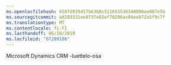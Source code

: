 ```yaml
---
ms.openlocfilehash: 658fd939457b6368c511651536348098ae087e5b
ms.sourcegitcommit: ad203331ee9737e82ef70206ac04eeb72a5f9c7f
ms.translationtype: MT
ms.contentlocale: fi-FI
ms.lasthandoff: 06/18/2019
ms.locfileid: "67209106"
---
```

Microsoft Dynamics CRM -luettelo-osa